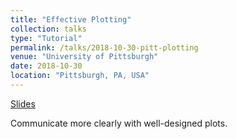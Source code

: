```yaml
---
title: "Effective Plotting"
collection: talks
type: "Tutorial"
permalink: /talks/2018-10-30-pitt-plotting
venue: "University of Pittsburgh"
date: 2018-10-30
location: "Pittsburgh, PA, USA"
---
```


[Slides](https://bretthandrews.github.io/files/talks/plotting.html)

Communicate more clearly with well-designed plots.
